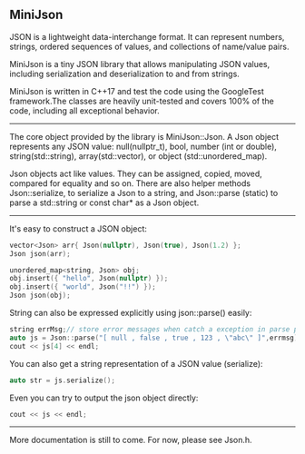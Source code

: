 ﻿MiniJson
----------
JSON is a lightweight data-interchange format. It can represent numbers, strings, ordered sequences of values, and collections of name/value pairs.

MiniJson is a tiny JSON library that allows manipulating JSON values, including serialization and deserialization to and from strings. 

MiniJson is written in C++17 and test the code using the GoogleTest framework.The classes are heavily unit-tested and covers 100% of the code, including all exceptional behavior. 


----------
The core object provided by the library is MiniJson::Json. A Json object represents any JSON value: null(nullptr_t), bool, number (int or double), string(std::string), array(std::vector), or object (std::unordered_map).

Json objects act like values. They can be assigned, copied, moved, compared for equality and so on. There are also helper methods Json::serialize, to serialize a Json to a string, and Json::parse (static) to parse a std::string or const char* as a Json object.


----------
It's easy to construct a JSON object:
```C++
vector<Json> arr{ Json(nullptr), Json(true), Json(1.2) };
Json json(arr);

unordered_map<string, Json> obj;
obj.insert({ "hello", Json(nullptr) });
obj.insert({ "world", Json("!!") });
Json json(obj);
```
String can also be expressed explicitly using json::parse() easily:
```C++
string errMsg;// store error messages when catch a exception in parse process
auto js = Json::parse("[ null , false , true , 123 , \"abc\" ]",errmsg);
cout << js[4] << endl;
```
You can also get a string representation of a JSON value (serialize):
```C++
auto str = js.serialize();
```
Even you can try to output the json object directly:
```C++
cout << js << endl;
```


----------
More documentation is still to come. For now, please see Json.h.

